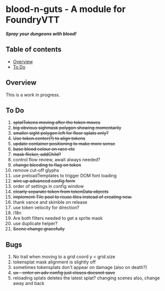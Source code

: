 
# blood-n-guts - A module for FoundryVTT
***Spray your dungeons with blood!***

## Table of contents
* [Overview](#overview)
* [To Do](#to-do)

## Overview
This is a work in progress.

## To Do
1. ~~splatTokens moving after the token moves~~
1. ~~big obvious sighmask polygon showing momentarily~~
1. ~~smaller sight polygon left for floor splats only?~~
1. ~~Use token.center(?) to align tokens~~
1. ~~update container positioning to make more sense~~
1. ~~base blood colour on race etc~~
1. ~~mask flicker, addChild?~~
1. control flow review, await always needed?
1. ~~change bleeding to flag on token~~
1. remove cut-off glyphs
1. use preloadTemplates to trigger DOM font loading
1. ~~wire up advanced config form~~
1. order of settings in config window
1. ~~clearly separate token from tokenData objects~~
1. ~~implement Tile pool to reuse tiles instead of creating new.~~
1. thank vance and skimble on release
1. use token velocity for direction?
1. i18n
1. Are both filters needed to get a sprite mask
1. use duplicate helper?
1. ~~Scene change gracefully~~

## Bugs
1. No trail when moving to a grid coord y < grid.size
1. tokensplat mask alignment is slightly off
1. sometimes tokensplats don't appear on damage (also on death?)
1. ~~ux - enter on adv config just closes doesnot save~~
1. reloading splats deletes the latest splat? changing scenes also, change away and back